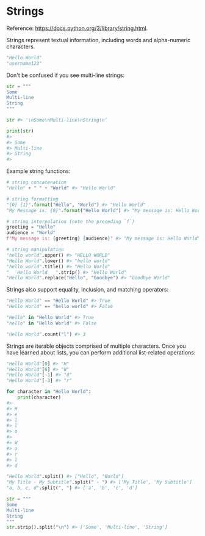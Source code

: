 # Strings

Reference: https://docs.python.org/3/library/string.html.

Strings represent textual information, including words and alpha-numeric characters.

```python
"Hello World"
"username123"
```

Don't be confused if you see multi-line strings:

```python
str = """
Some
Multi-line
String
"""

str #> '\nSome\nMulti-line\nString\n'

print(str)
#>
#> Some
#> Multi-line
#> String
#>
```

Example string functions:

```python
# string concatenation
"Hello" + " " + "World" #> "Hello World"

# string formatting
"{0} {1}".format("Hello", "World") #> "Hello World"
"My Message is: {0}".format("Hello World") #> "My message is: Hello World"

# string interpolation (note the preceding `f`)
greeting = "Hello"
audience = "World"
f"My message is: {greeting} {audience}" #> "My message is: Hello World"

# string manipulation
"hello world".upper() #> "HELLO WORLD"
"Hello World".lower() #> "hello world"
"hello world".title() #> "Hello World"
"   Hello World   ".strip() #> "Hello World"
"Hello World".replace("Hello", "Goodbye") #> "Goodbye World"
```

Strings also support equality, inclusion, and matching operators:

```python
"Hello World" == "Hello World" #> True
"Hello World" == "hello world" #> False

"Hello" in "Hello World" #> True
"hello" in "Hello World" #> False

"Hello World".count("l") #> 3
```

Strings are iterable objects comprised of multiple characters. Once you have learned about lists, you can perform additional list-related operations:

```python
"Hello World"[0] #> "H"
"Hello World"[6] #> "W"
"Hello World"[-1] #> "d"
"Hello World"[-3] #> "r"

for character in "Hello World":
    print(character)
#>
#> H
#> e
#> l
#> l
#> o
#>
#> W
#> o
#> r
#> l
#> d

"Hello World".split() #> ["Hello", "World"]
"My Title - My Subtitle".split(" - ") #> ['My Title', 'My Subtitle']
"a, b, c, d".split(", ") #> ['a', 'b', 'c', 'd']

str = """
Some
Multi-line
String
"""
str.strip().split("\n") #> ['Some', 'Multi-line', 'String']
```

